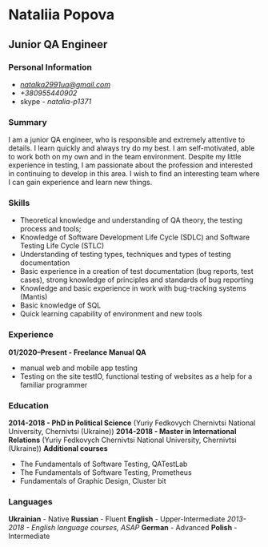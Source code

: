 # Nataliia Popova
## Junior QA Engineer

### Personal Information
* *natalka2991ua@gmail.com*
* *+380955440902*
* skype - *natalia-p1371*

### Summary
I am a junior QA engineer, who is responsible and extremely attentive to details. I learn quickly and  always try do my best. I am self-motivated, able to work both on my own and in the team environment. Despite my little experience in testing, I am passionate about the profession and interested in continuing to develop in this area. I wish to find an interesting team where I can gain experience and learn new things.

### Skills
* Theoretical knowledge and understanding of QA theory, the testing process and tools;
* Knowledge of Software Development Life Cycle (SDLC) and Software Testing Life Cycle (STLC)
* Understanding of testing types, techniques and types of testing documentation
* Basic experience in a creation of test documentation (bug reports, test cases), strong knowledge of principles and standards of bug reporting
* Knowledge and basic experience in work with bug-tracking systems (Mantis)
* Basic knowledge of SQL
* Quick learning capability of environment and new tools

### Experience
**01/2020–Present - Freelance Manual QA**
* manual web and mobile app testing
* Testing on the site testIO, functional testing of websites as a help for a familiar programmer

### Education
**2014-2018 - PhD in Political Science**
(Yuriy Fedkovych Chernivtsi National University, Chernivtsi (Ukraine))
**2014-2018 - Master in International Relations**
(Yuriy Fedkovych Chernivtsi National University, Chernivtsi (Ukraine))
**Additional courses**
* The Fundamentals of Software Testing, QATestLab
* The Fundamentals of Software Testing, Prometheus
* Fundamentals of Graphic Design, Cluster bit

### Languages
**Ukrainian** - Native
**Russian** - Fluent
**English** - Upper-Intermediate
*2013-2018 - English language courses, ASAP*
**German** - Advanced
**Polish** - Intermediate

